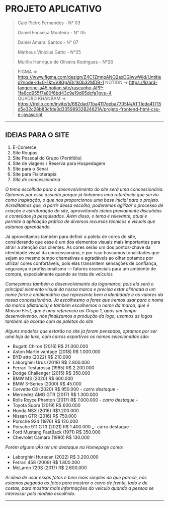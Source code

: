 # PROJETO APLICATIVO
> Caio Pietro Fernandes - N° 03
> 
> Daniel Fonseca Monteiro - N° 05
> 
> Daniel Amaral Santos - N° 07
> 
> Matheus Vinicius Gatto - N°25
> 
> Murillo Henrique de Oliveira Rodrigues - N°26


> FIGMA => https://www.figma.com/design/Z4C1ZmnpANO2axDGlwwWjd/Untitled?node-id=0-1&t=V8GgADr1k0b32MDB-1
> NOTION => https://lizard-tangerine-a45.notion.site/rascunho-APP-1fa6cd955f7a80f6bd43c9e19d65dcfa?pvs=4  
> QUADRO KHANBAM => https://trello.com/invite/b/682dad71ba4117eeba7705f4/ATTIeda41715d5e32c28b83cfde3d33598932B24821A/projeto-frontend-html-css-e-javascript

___

## IDEIAS PARA O SITE
1. E-Comerce 
2. Site Roupas
3. Site Pessoal do Grupo (Portifólio)
4. Site de viagens / Reserva para Hospedagem
5. Site para o Senai
6. Site para Fisíoterapia
7. _Site de concessionária_

  _O tema escolhido para o desenvolvimento do site será uma concessionária. Optamos por esse assunto porque já tínhamos uma referência que serviu como inspiração, o que nos proporcionou uma base inicial para o projeto. 
Acreditamos que, a partir dessa escolha, poderemos agilizar o processo de criação e estruturação do site, aproveitando ideias previamente discutidas e conteúdos já pesquisados. 
Além disso, o tema é relevante, atual e permite a aplicação prática de diversos recursos técnicos e visuais que estamos aprendendo._  

  Já aproveitamos também para definir a paleta de cores do site, considerando que esse é um dos elementos visuais mais importantes para atrair a atenção dos clientes. 
As cores serão um dos pontos-chave da identidade visual da concessionária, e por isso buscamos tonalidades que sejam ao mesmo tempo chamativas e agradáveis ao olhar
optamos por utilizar cores confortáveis, pois elas transmitem sensações de confiança, segurança e profissionalismo — fatores essenciais para um ambiente de compra, especialmente quando se trata de veículos

_Começamos também o desenvolvimento da logomarca, pois ela será o principal elemento visual da nossa marca e precisa estar alinhada a um nome forte e emblemático 
que represente bem a identidade e os valores da nossa concessionária._
  _Ja escolhesmo a fonte que iremos usar para o nome da marca (distancia) e também escolhemos o nome da marca, que é Maison First, que é uma referencia ao Grupo 1, após um
tempo desenvolvendo, nós finalizamos a produção da logo, usamos as logos também de acordo com as paletas do site_

  _Alguns modelos que estarão no site ja foram pensados, optamos por ser uma loja de luxo, com carros esportivos os nomes selecionados são:_
  - Bugatti Chiron (2016) R$ 21.000.000
  - Aston Martin vantage (2018) R$ 1.000.000
  - BYD atto (2022) R$ 210.000
  - Laborghini Urus (2018) R$ 2.800.000
  - Ferrari Testarossa (1985) R$ 2.200.000
  - Dodge Challenger (2015) R$ 350.000
  - BMW M3 (2020) R$ 600.000
  - BMW 3-Series (2000) R$ 45.000
  - Corvette C8 (2020)  R$ 950.000 _- carro destaque -_
  - Mercedez AMG GTR (2017) R$ 1.300.000
  - Rolls Royce Phanton (2017) R$ 7.000.000 _- carro destaque -_ 
  - Toyota Supra (2019) R$ 600.000
  - Honda NSX (2016) R$1.200.000
  - Nissan GTR (2016) R$ 750.000
  - Porsche 924 (1976) R$ 120.000
  - Porsche 911 GT3 (2021) R$ 1.400.000 _- carro destaque -
  - Ford Mustang FastBack (1971) R$ 350.000
  - Chevrolet Camaro (1980) R$ 130.000
  
    
  _Porém alguns vÃo ter um destaque na Homepage como:_
  - Laborghini Huracan (2022) R$ 3.200.000
  - Ferrari 458 (2009) R$ 1.800.000
  - McLaren 720S (2017) R$ 2.600.000

  _Ai ideia de usar essas fotos é bem mais simples do que parece, nós estamos pegando as fotos para mostrar o carro de frente, lado e de costas, para mostrar mais informações do veículo quando a pessoa se interessar pelo modelo escolhido._

  
___






  




